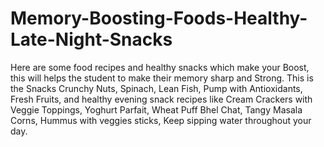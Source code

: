 # Memory-Boosting-Foods-Healthy-Late-Night-Snacks
Here are some food recipes and healthy snacks which make your Boost, this will helps the student to make their memory sharp and Strong. This is the Snacks Crunchy Nuts, Spinach, Lean Fish, Pump with Antioxidants,  Fresh Fruits, and healthy evening snack recipes like Cream Crackers with Veggie Toppings, Yoghurt Parfait, Wheat Puff Bhel Chat, Tangy Masala Corns,  Hummus with veggies sticks, Keep sipping water throughout your day.
